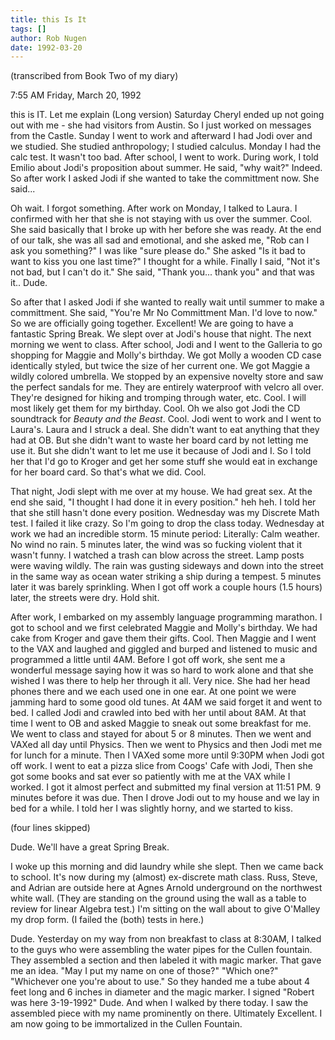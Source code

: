 ```yaml
---
title: this Is It
tags: []
author: Rob Nugen
date: 1992-03-20
---
```


<p class=note>(transcribed from Book Two of my diary)

<p class=date>7:55 AM Friday, March 20, 1992

<p>this is IT.  Let me explain (Long version) Saturday Cheryl ended up
not going out with me - she had visitors from Austin. So I just worked
on messages from the Castle.  Sunday I went to work and afterward I
had Jodi over and we studied.  She studied anthropology; I studied
calculus.  Monday I had the calc test.  It wasn't too bad.  After
school, I went to work.  During work, I told Emilio about Jodi's
proposition about summer.  He said, "why wait?"  Indeed.  So after
work I asked Jodi if she wanted to take the committment now.  She
said...

<p>Oh wait.  I forgot something.  After work on Monday, I talked to
Laura. I confirmed with her that she is not staying with us over the
summer.  Cool.  She said basically that I broke up with her before she
was ready.  At the end of our talk, she was all sad and emotional, and
she asked me, "Rob can I ask you something?"  I was like "sure please
do."  She asked "Is it bad to want to kiss you one last time?"  I
thought for a while.  Finally I said, "Not it's not bad, but I can't
do it."  She said, "Thank you... thank you" and that was it.. Dude.

<p>So after that I asked Jodi if she wanted to really wait until
summer to make a committment.  She said, "You're Mr No Committment
Man.  I'd love to now."  So we are officially going together.
Excellent!  We are going to have a fantastic Spring Break.  We slept
over at Jodi's house that night.  The next morning we went to class.
After school, Jodi and I went to the Galleria to go shopping for
Maggie and Molly's birthday.  We got Molly a wooden CD case
identically styled, but twice the size of her current one.  We got
Maggie a wildly colored umbrella.  We stopped by an expensive novelty
store and saw the perfect sandals for me.  They are entirely
waterproof with velcro all over.  They're designed for hiking and
tromping through water, etc.  Cool.  I will most likely get them for my
birthday.  Cool.  Oh we also got Jodi the CD soundtrack for <em>Beauty
and the Beast</em>.  Cool. Jodi went to work and I went to Laura's.
Laura and I struck a deal.  She didn't want to eat anything that they
had at OB.  But she didn't want to waste her board card by not letting
me use it.  But she didn't want to let me use it because of Jodi and
I.  So I told her that I'd go to Kroger and get her some stuff she
would eat in exchange for her board card.  So that's what we did.
Cool.

<p>That night, Jodi slept with me over at my house.  We had great
sex.  At the end she said, "I thought I had done it in every
position." heh heh.  I told her that she still hasn't done every
position.  Wednesday was my Discrete Math test.  I failed it like
crazy.  So I'm going to drop the class today.  Wednesday at work we
had an incredible storm.  15 minute period: Literally:  Calm weather.
No wind no rain.  5 minutes later, the wind was so fucking violent
that it wasn't funny.  I watched a trash can blow across the street.
Lamp posts were waving wildly.  The rain was gusting sideways and down
into the street in the same way as ocean water striking a ship during
a tempest.  5 minutes later it was barely sprinkling.  When I got off
work a couple hours (1.5 hours) later, the streets were dry.  Hold
shit.

<p>After work, I embarked on my assembly language programming
marathon.  I got to school and we first celebrated Maggie and Molly's
birthday.  We had cake from Kroger and gave them their gifts.  Cool.
Then Maggie and I went to the VAX and laughed and giggled and burped
and listened to music and programmed a little until 4AM.  Before I got
off work, she sent me a wonderful message saying how it was so hard to
work alone and that she wished I was there to help her through it
all.  Very nice.  She had her head phones there and we each used one
in one ear.  At one point we were jamming hard to some good old
tunes.  At 4AM we said forget it and went to bed.  I called Jodi and
crawled into bed with her until about 8AM.  At that time I went to OB
and asked Maggie to sneak out some breakfast for me.  We went to class
and stayed for about 5 or 8 minutes.  Then we went and VAXed all day
until Physics.  Then we went to Physics and then Jodi met me for lunch
for a minute.  Then I VAXed some more until 9:30PM when Jodi got off
work.  I went to eat a pizza slice from Coogs' Cafe with Jodi, Then
she got some books and sat ever so patiently with me at the VAX while
I worked.  I got it almost perfect and submitted my final version at
11:51 PM.  9 minutes before it was due.  Then I drove Jodi out to my
house and we lay in bed for a while.  I told her I was slightly horny,
and we started to kiss.

<p class=message>(four lines skipped)

<p>Dude.  We'll have a great Spring Break.

<p>I woke up this morning and did laundry while she slept.  Then we
came back to school.  It's now during my (almost) ex-discrete math
class.  Russ, Steve, and Adrian are outside here at Agnes Arnold
underground on the northwest white wall.  (They are standing on the
ground using the wall as a table to review for linear Algebra test.)
I'm sitting on the wall about to give O'Malley my drop form. (I failed
the (both) tests in here.)

<p>Dude. Yesterday on my way from non breakfast to class at 8:30AM, I
talked to the guys who were assembling the water pipes for the Cullen
fountain.  They assembled a section and then labeled it with magic
marker.  That gave me an idea. "May I put my name on one of those?"
"Which one?"  "Whichever one you're about to use."  So they handed me
a tube about 4 feet long and 6 inches in diameter and the magic
marker.  I signed "Robert was here 3-19-1992" Dude.  And when I walked
by there today. I saw the assembled piece with my name prominently on
there.  Ultimately Excellent.  I am now going to be immortalized in
the Cullen Fountain.


